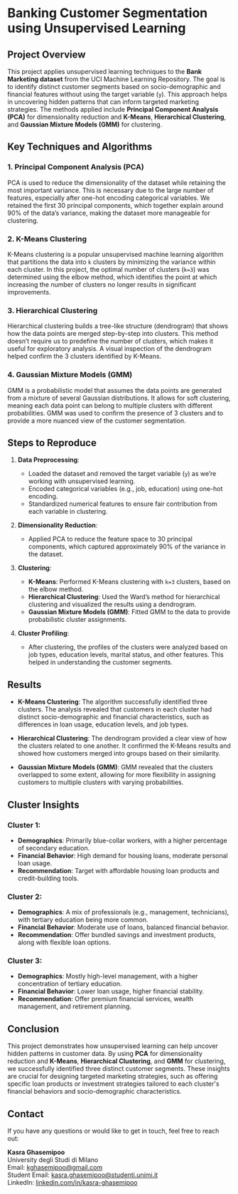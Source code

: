 # Banking Customer Segmentation using Unsupervised Learning

## Project Overview

This project applies unsupervised learning techniques to the **Bank Marketing dataset** from the UCI Machine Learning Repository. The goal is to identify distinct customer segments based on socio-demographic and financial features without using the target variable (`y`). This approach helps in uncovering hidden patterns that can inform targeted marketing strategies. The methods applied include **Principal Component Analysis (PCA)** for dimensionality reduction and **K-Means**, **Hierarchical Clustering**, and **Gaussian Mixture Models (GMM)** for clustering.

## Key Techniques and Algorithms

### 1. **Principal Component Analysis (PCA)**
   PCA is used to reduce the dimensionality of the dataset while retaining the most important variance. This is necessary due to the large number of features, especially after one-hot encoding categorical variables. We retained the first 30 principal components, which together explain around 90% of the data’s variance, making the dataset more manageable for clustering.

### 2. **K-Means Clustering**
   K-Means clustering is a popular unsupervised machine learning algorithm that partitions the data into `k` clusters by minimizing the variance within each cluster. In this project, the optimal number of clusters (`k=3`) was determined using the elbow method, which identifies the point at which increasing the number of clusters no longer results in significant improvements.

### 3. **Hierarchical Clustering**
   Hierarchical clustering builds a tree-like structure (dendrogram) that shows how the data points are merged step-by-step into clusters. This method doesn’t require us to predefine the number of clusters, which makes it useful for exploratory analysis. A visual inspection of the dendrogram helped confirm the 3 clusters identified by K-Means.

### 4. **Gaussian Mixture Models (GMM)**
   GMM is a probabilistic model that assumes the data points are generated from a mixture of several Gaussian distributions. It allows for soft clustering, meaning each data point can belong to multiple clusters with different probabilities. GMM was used to confirm the presence of 3 clusters and to provide a more nuanced view of the customer segmentation.

## Steps to Reproduce

1. **Data Preprocessing**:
   - Loaded the dataset and removed the target variable (`y`) as we’re working with unsupervised learning.
   - Encoded categorical variables (e.g., job, education) using one-hot encoding.
   - Standardized numerical features to ensure fair contribution from each variable in clustering.

2. **Dimensionality Reduction**:
   - Applied PCA to reduce the feature space to 30 principal components, which captured approximately 90% of the variance in the dataset.

3. **Clustering**:
   - **K-Means**: Performed K-Means clustering with `k=3` clusters, based on the elbow method.
   - **Hierarchical Clustering**: Used the Ward’s method for hierarchical clustering and visualized the results using a dendrogram.
   - **Gaussian Mixture Models (GMM)**: Fitted GMM to the data to provide probabilistic cluster assignments.

4. **Cluster Profiling**:
   - After clustering, the profiles of the clusters were analyzed based on job types, education levels, marital status, and other features. This helped in understanding the customer segments.

## Results

- **K-Means Clustering**: The algorithm successfully identified three clusters. The analysis revealed that customers in each cluster had distinct socio-demographic and financial characteristics, such as differences in loan usage, education levels, and job types.
  
- **Hierarchical Clustering**: The dendrogram provided a clear view of how the clusters related to one another. It confirmed the K-Means results and showed how customers merged into groups based on their similarity.

- **Gaussian Mixture Models (GMM)**: GMM revealed that the clusters overlapped to some extent, allowing for more flexibility in assigning customers to multiple clusters with varying probabilities.

## Cluster Insights

### Cluster 1: 
- **Demographics**: Primarily blue-collar workers, with a higher percentage of secondary education.
- **Financial Behavior**: High demand for housing loans, moderate personal loan usage.
- **Recommendation**: Target with affordable housing loan products and credit-building tools.

### Cluster 2:
- **Demographics**: A mix of professionals (e.g., management, technicians), with tertiary education being more common.
- **Financial Behavior**: Moderate use of loans, balanced financial behavior.
- **Recommendation**: Offer bundled savings and investment products, along with flexible loan options.

### Cluster 3:
- **Demographics**: Mostly high-level management, with a higher concentration of tertiary education.
- **Financial Behavior**: Lower loan usage, higher financial stability.
- **Recommendation**: Offer premium financial services, wealth management, and retirement planning.

## Conclusion

This project demonstrates how unsupervised learning can help uncover hidden patterns in customer data. By using **PCA** for dimensionality reduction and **K-Means**, **Hierarchical Clustering**, and **GMM** for clustering, we successfully identified three distinct customer segments. These insights are crucial for designing targeted marketing strategies, such as offering specific loan products or investment strategies tailored to each cluster's financial behaviors and socio-demographic characteristics.


## Contact

If you have any questions or would like to get in touch, feel free to reach out:

**Kasra Ghasemipoo**  
University degli Studi di Milano  
Email: [kghasemipoo@gmail.com](mailto:kghasemipoo@gmail.com)  
Student Email: [kasra.ghasemipoo@studenti.unimi.it](mailto:kasra.ghasemipoo@studenti.unimi.it)  
LinkedIn: [linkedin.com/in/kasra-ghasemipoo](www.linkedin.com/in/kasra-ghasemipoo)

